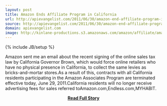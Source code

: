 ```yaml
---
layout: post
title: Amazon Ends Affiliate Program in California
url: http://apievangelist.com/2011/06/30/amazon-end-affiliate-program-in-california/
source: http://apievangelist.com/2011/06/30/amazon-end-affiliate-program-in-california/
domain: apievangelist.com
image: http://kinlane-productions.s3.amazonaws.com/amazon/affiliate/amazon-affiliates.png
---
```

{% include JB/setup %}<p>Amazon sent me an email about the recent signing of the online sales tax law by California Governor Brown, which would force online retailers who have no physical presence in California, to collect the same levies as bricks-and-mortar stores.As a result of this, contracts with all California residents participating in the Amazon Associates Program are terminated effective today, June 29, 2011.California residents will no longer receive advertising fees for sales referred toAmazon.com,Endless.com,MYHABIT.</p>
<center><p><a href="http://apievangelist.com/2011/06/30/amazon-end-affiliate-program-in-california/" style='padding:25px; font-sze:18px; font-weight: bold;'>Read Full Story</a></p></center>
